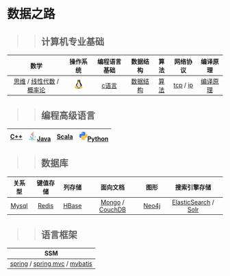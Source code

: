 # 数据之路

>>## 计算机专业基础

|数学|操作系统|编程语言基础|数据结构|算法|网络协议|编译原理|  
|:----:|:----:|:----:|:----:|:----:|:----:|:----:|  
|[思维]() / [线性代数]() / [概率论]() |[![linux](images/s1-linux-20-24.jpg)]()|[c语言]()|[数据结构]()|[算法]()|[tcp]() / [ip]()|[编译原理]()|  

>>## 编程高级语言  
|[C++]()|[![java](images/s1-java-20-24.jpg)Java]()|[Scala]()|[![python](images/s1-python-20-24.jpg)Python]()|  
|:----:|:----:|:----:|:----:|  


>>## 数据库  
|关系型|键值存储|列存储|面向文档|图形|搜索引擎存储|  
|:----:|:----:|:----:|:----:|:----:|:----:|  
|[Mysql]()|[Redis]()|[HBase]()|[Mongo]() / [CouchDB]()|[Neo4j]()|[ElasticSearch]() / [Solr]()|  

>>## 语言框架  
|SSM|  
|:----:|  
|[spring]() / [spring mvc]() / [mybatis]()|  